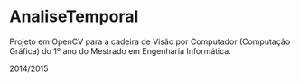 # AnaliseTemporal
Projeto em OpenCV para a cadeira de Visão por Computador (Computação Gráfica) do 1º ano do Mestrado em Engenharia Informática.

2014/2015

